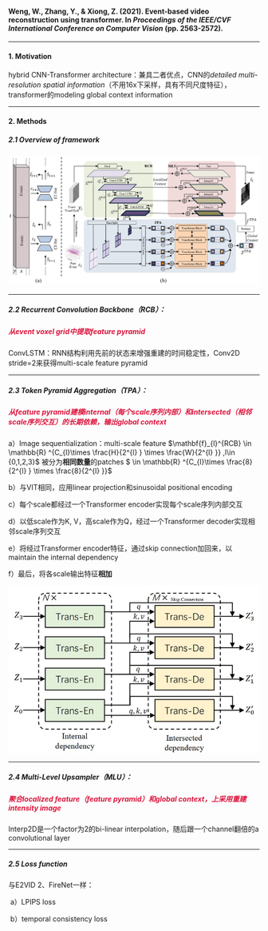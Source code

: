 #### Weng, W., Zhang, Y., & Xiong, Z. (2021). Event-based video reconstruction using transformer. In *Proceedings of the IEEE/CVF International Conference on Computer Vision* (pp. 2563-2572).

------

#### 1. Motivation

hybrid CNN-Transformer architecture：兼具二者优点，CNN的*detailed multi-resolution spatial information*（不用16x下采样，具有不同尺度特征），transformer的modeling global context information



------

#### 2. Methods

##### 2.1 Overview of framework

<img src="ET-Net.assets/image-20230905153137050.png" alt="image-20230905153137050" style="zoom: 67%;" />



---

##### 2.2 Recurrent Convolution Backbone（RCB）：

##### <font color=Crimson>从event voxel grid中提取feature pyramid</font>

ConvLSTM：RNN结构利用先前的状态来增强重建的时间稳定性，Conv2D stride=2来获得multi-scale feature pyramid



---

##### 2.3 Token Pyramid Aggregation（TPA）：

##### <font color=Crimson>从feature pyramid建模*internal*（每个scale序列内部）和*intersected*（相邻scale序列交互）的长期依赖，输出global context</font>

a）Image sequentialization：multi-scale feature $\mathbf{f}_{l}^{RCB}  \in \mathbb{R} ^{C_{l}\times \frac{H}{2^{l} } \times  \frac{W}{2^{l} }} ,l\in {0,1,2,3}$ 被分为**相同数量**的patches $ \in \mathbb{R} ^{C_{l}\times \frac{8}{2^{l} } \times  \frac{8}{2^{l} }}$ 

b）与VIT相同，应用linear projection和sinusoidal positional encoding

c）每个scale都经过一个Transformer encoder实现每个scale序列内部交互

d）以低scale作为K, V，高scale作为Q，经过一个Transformer decoder实现相邻scale序列交互

e）将经过Transformer encoder特征，通过skip connection加回来，以maintain the internal dependency

f）最后，将各scale输出特征**相加**

<img src="ET-Net.assets/image-20230905174157553.png" alt="image-20230905174157553" style="zoom: 67%;" />



---

##### 2.4 Multi-Level Upsampler（MLU）：

##### <font color=Crimson>聚合localized feature（feature pyramid）和global context，上采用重建intensity image</font>

Interp2D是一个factor为2的bi-linear interpolation，随后跟一个channel翻倍的a convolutional layer



---

##### 2.5 Loss function

与E2VID 2、FireNet一样：

​	a）LPIPS loss

​	b）temporal consistency loss



